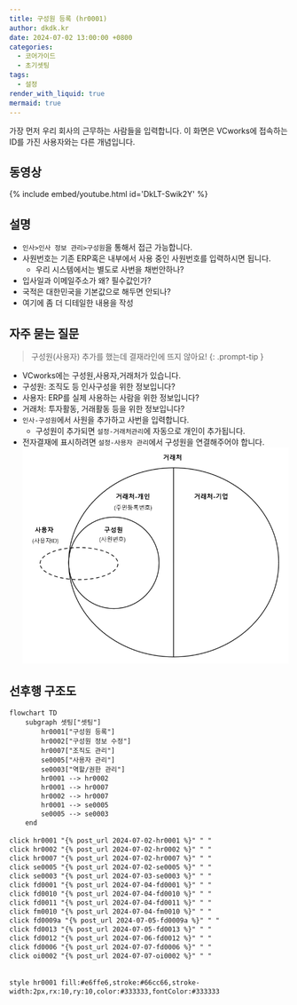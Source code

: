```yaml
---
title: 구성원 등록 (hr0001)
author: dkdk.kr
date: 2024-07-02 13:00:00 +0800
categories:
  - 코어가이드
  - 초기셋팅
tags:
  - 설정
render_with_liquid: true
mermaid: true
---
```

가장 먼저 우리 회사의 근무하는 사람들을 입력합니다. 이 화면은 VCworks에 접속하는 ID를 가진 사용자와는 다른 개념입니다. 

## 동영상

{% include embed/youtube.html id='DkLT-Swik2Y' %}

## 설명

- `인사>인사 정보 관리>구성원`을 통해서 접근 가능합니다.
- 사원번호는 기존 ERP혹은 내부에서 사용 중인 사원번호를 입력하시면 됩니다.
	- 우리 시스템에서는 별도로 사번을 채번안하나?
- 입사일과 이메일주소가 왜? 필수값인가?
- 국적은 대한민국을 기본값으로 해두면 안되나?
- 여기에 좀 더 디테일한 내용을 작성

## 자주 묻는 질문

> 구성원(사용자) 추가를 했는데 결재라인에 뜨지 않아요!
{: .prompt-tip }

-  VCworks에는 구성원,사용자,거래처가 있습니다.
  - 구성원: 조직도 등 인사구성을 위한 정보입니다?
  - 사용자: ERP를 실제 사용하는 사람을 위한 정보입니다?
  - 거래처: 투자활동, 거래활동 등을 위한 정보입니다?
- `인사-구성원`에서 사원을 추가하고 사번을 입력합니다.
  - 구성원이 추가되면 `설정-거래처관리`에 자동으로 개인이 추가됩니다.
- 전자결재에 표시하려면 `설정-사용자 관리`에서 구성원을 연결해주어야 합니다.
![개념도|500](assets/img/Pasted%20image%2020240710193341.png)



## 선후행 구조도

```mermaid
flowchart TD
    subgraph 셋팅["셋팅"]
        hr0001["구성원 등록"]
        hr0002["구성원 정보 수정"]
        hr0007["조직도 관리"]
        se0005["사용자 관리"]
        se0003["역할/권한 관리"]
        hr0001 --> hr0002
        hr0001 --> hr0007
        hr0002 --> hr0007
        hr0001 --> se0005
        se0005 --> se0003
    end

click hr0001 "{% post_url 2024-07-02-hr0001 %}" " "
click hr0002 "{% post_url 2024-07-02-hr0002 %}" " "
click hr0007 "{% post_url 2024-07-02-hr0007 %}" " "
click se0005 "{% post_url 2024-07-02-se0005 %}" " "
click se0003 "{% post_url 2024-07-03-se0003 %}" " "
click fd0001 "{% post_url 2024-07-04-fd0001 %}" " "
click fd0010 "{% post_url 2024-07-04-fd0010 %}" " "
click fd0011 "{% post_url 2024-07-04-fd0011 %}" " "
click fm0010 "{% post_url 2024-07-04-fm0010 %}" " "
click fd0009a "{% post_url 2024-07-05-fd0009a %}" " "
click fd0013 "{% post_url 2024-07-05-fd0013 %}" " "
click fd0012 "{% post_url 2024-07-06-fd0012 %}" " "
click fd0006 "{% post_url 2024-07-07-fd0006 %}" " "
click oi0002 "{% post_url 2024-07-07-oi0002 %}" " "


style hr0001 fill:#e6ffe6,stroke:#66cc66,stroke-width:2px,rx:10,ry:10,color:#333333,fontColor:#333333
```
